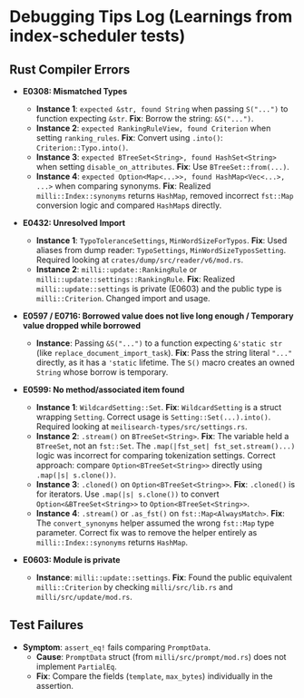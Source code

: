 # Debugging Tips Log (Learnings from index-scheduler tests)

## Rust Compiler Errors

*   **E0308: Mismatched Types**
    *   **Instance 1**: `expected &str, found String` when passing `S("...")` to function expecting `&str`. **Fix**: Borrow the string: `&S("...")`.
    *   **Instance 2**: `expected RankingRuleView, found Criterion` when setting `ranking_rules`. **Fix**: Convert using `.into()`: `Criterion::Typo.into()`.
    *   **Instance 3**: `expected BTreeSet<String>, found HashSet<String>` when setting `disable_on_attributes`. **Fix**: Use `BTreeSet::from(...)`.
    *   **Instance 4**: `expected Option<Map<...>>, found HashMap<Vec<...>, ...>` when comparing synonyms. **Fix**: Realized `milli::Index::synonyms` returns `HashMap`, removed incorrect `fst::Map` conversion logic and compared `HashMap`s directly.

*   **E0432: Unresolved Import**
    *   **Instance 1**: `TypoToleranceSettings`, `MinWordSizeForTypos`. **Fix**: Used aliases from dump reader: `TypoSettings`, `MinWordSizeTyposSetting`. Required looking at `crates/dump/src/reader/v6/mod.rs`.
    *   **Instance 2**: `milli::update::RankingRule` or `milli::update::settings::RankingRule`. **Fix**: Realized `milli::update::settings` is private (E0603) and the public type is `milli::Criterion`. Changed import and usage.

*   **E0597 / E0716: Borrowed value does not live long enough / Temporary value dropped while borrowed**
    *   **Instance**: Passing `&S("...")` to a function expecting `&'static str` (like `replace_document_import_task`). **Fix**: Pass the string literal `"..."` directly, as it has a `'static` lifetime. The `S()` macro creates an owned `String` whose borrow is temporary.

*   **E0599: No method/associated item found**
    *   **Instance 1**: `WildcardSetting::Set`. **Fix**: `WildcardSetting` is a struct wrapping `Setting`. Correct usage is `Setting::Set(...).into()`. Required looking at `meilisearch-types/src/settings.rs`.
    *   **Instance 2**: `.stream()` on `BTreeSet<String>`. **Fix**: The variable held a `BTreeSet`, not an `fst::Set`. The `.map(|fst_set| fst_set.stream()...)` logic was incorrect for comparing tokenization settings. Correct approach: compare `Option<BTreeSet<String>>` directly using `.map(|s| s.clone())`.
    *   **Instance 3**: `.cloned()` on `Option<BTreeSet<String>>`. **Fix**: `.cloned()` is for iterators. Use `.map(|s| s.clone())` to convert `Option<&BTreeSet<String>>` to `Option<BTreeSet<String>>`.
    *   **Instance 4**: `.stream()` or `.as_fst()` on `fst::Map<AlwaysMatch>`. **Fix**: The `convert_synonyms` helper assumed the wrong `fst::Map` type parameter. Correct fix was to remove the helper entirely as `milli::Index::synonyms` returns `HashMap`.

*   **E0603: Module is private**
    *   **Instance**: `milli::update::settings`. **Fix**: Found the public equivalent `milli::Criterion` by checking `milli/src/lib.rs` and `milli/src/update/mod.rs`.

## Test Failures

*   **Symptom**: `assert_eq!` fails comparing `PromptData`.
    *   **Cause**: `PromptData` struct (from `milli/src/prompt/mod.rs`) does not implement `PartialEq`.
    *   **Fix**: Compare the fields (`template`, `max_bytes`) individually in the assertion.

